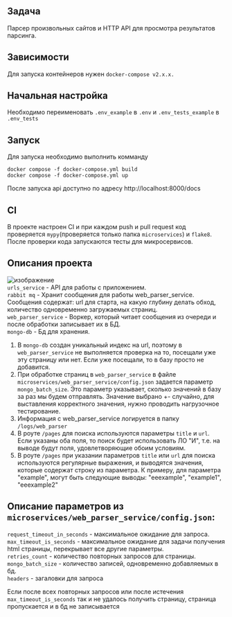 ## Задача
Парсер произвольных сайтов и HTTP API для просмотра результатов парсинга.

## Зависимости
Для запуска контейнеров нужен `docker-compose v2.x.x.`

## Начальная настройка
Необходимо переименовать `.env_example` в `.env` и  `.env_tests_example` в `.env_tests`

## Запуск
Для запуска  необходимо выполнить комманду

```
docker compose -f docker-compose.yml build
docker compose -f docker-compose.yml up
```

После запуска api доступно по адресу http://localhost:8000/docs

## CI  
В проекте настроен CI и при каждом push и pull request код проверяется `mypy`(проверяется только папка `microservices`) и `flake8`.  
После проверки кода запускаются тесты для микросервисов.

## Описания проекта
![изображение](https://github.com/user-attachments/assets/5a923b65-2761-4f22-9c61-c5e757b806ee)  
`urls_service` - API для работы с приложением.  
`rabbit mq` - Хранит сообщения для работы web_parser_service. Сообщения содержат: url для старта, на какую глубину делать обход, количество одновременно загружаемых страниц.  
`web_parser_service` - Воркер, который читает сообщения из очереди и после обработки записывает их в БД.  
`mongo-db` - Бд для хранения.  

1. В `mongo-db` создан уникальный индекс на url, поэтому в `web_parser_service` не выполняется проверка на то, посещали уже эту страницу или нет. Если уже посещали, то в базу просто не добавится.
2. При обработке страниц в `web_parser_service` в файле `microservices/web_parser_service/config.json` задается параметр `mongo_batch_size`. Это параметр указывает, сколько значений в базу за раз мы будем отправлять. Значение выбрано +- случайно, для выставления корректного значения, нужно проводить нагрузочное тестирование.
3. Информация с web_parser_service логируется в папку `/logs/web_parser`
4. В роуте `/pages` для поиска используются параметры `title` и `url`. Если указаны оба поля, то поиск будет использовать ЛО "И", т.е. на выводе будут поля, удовлетворяющие обоим условиям.
5. В роуте `/pages` при указании параметров `title` или `url` для поиска используются регулярные выражения, и выводятся значения, которые содержат строку из параметра. К примеру, для параметра "example", могут быть следующие выводы: "eeexample", "example1", "eeexample2"

## Описание параметров из `microservices/web_parser_service/config.json`:  
  `request_timeout_in_seconds` - максимальное ожидание для запроса.  
  `max_timeout_is_seconds` - максимальное ожидание для задачи получения html страницы, перекрывает все другие параметры.   
  `retries_count` - количество повторных запросов для страницы.  
  `mongo_batch_size` - количество записей, одновременно добавляемых в бд.  
  `headers` - загаловки для запроса   

  Если после всех повторных запросов или после истечения `max_timeout_is_seconds` так и не удалось получить страницу, страница пропускается и в бд не записывается

